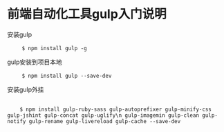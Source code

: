 # 前端自动化工具gulp入门说明

安装gulp
<pre>
    <code>$ npm install gulp -g</code>
</pre>

gulp安装到项目本地
<pre>
    <code>$ npm install gulp --save-dev</code>
</pre>
安装gulp外挂
<pre>
    <code>
    $ npm install gulp-ruby-sass gulp-autoprefixer gulp-minify-css gulp-jshint gulp-concat gulp-uglify\n gulp-imagemin gulp-clean gulp-notify gulp-rename gulp-livereload gulp-cache --save-dev
    </code>
</pre>
